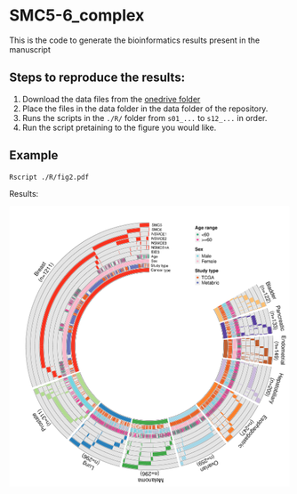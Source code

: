 # SMC5-6_complex

This is the code to generate the bioinformatics results present in the manuscript

## Steps to reproduce the results:

1. Download the data files from the [onedrive folder](https://uottawa-my.sharepoint.com/personal/amer_uottawa_ca/_layouts/15/onedrive.aspx?id=%2Fpersonal%2Famer%5Fuottawa%5Fca%2FDocuments%2FProjects%2FSMC5%2D6%2Fmanuscript&ga=1)
2. Place the files in the data folder in the data folder of the repository.
3. Runs the scripts in the `./R/` folder from `s01_...` to `s12_...` in order. 
4. Run the script pretaining to the figure you would like.

## Example

```
Rscript ./R/fig2.pdf
```

Results:

![](readme-img.png)
